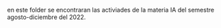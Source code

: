 en este folder se encontraran las activiades de la materia IA del semestre agosto-diciembre del 2022. 

